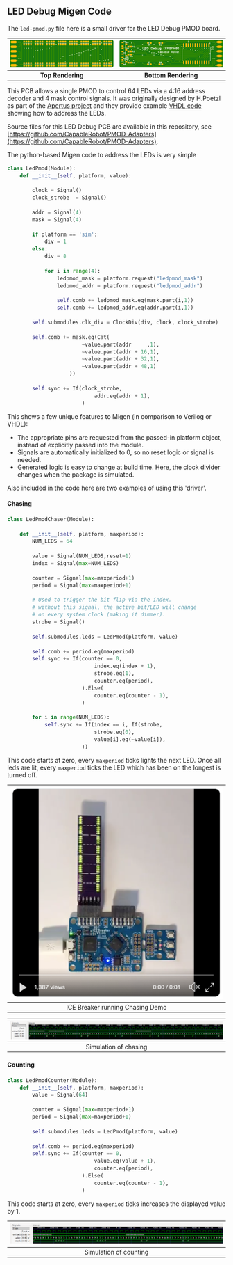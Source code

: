 ## LED Debug Migen Code

The `led-pmod.py` file here is a small driver for the LED Debug PMOD board.

| ![Top Render](../../images/CRBFH0_top.png?raw=true) | ![Bottom Render](../../images/CRBFH0_bottom.png?raw=true) |
| :-------------: | :-------------: |
| **Top Rendering**    | **Bottom Rendering** |

This PCB allows a single PMOD to control 64 LEDs via a 4:16 address decoder and 4 mask control signals.  It was originally designed by H.Poetzl as part of the [Apertus project](https://www.apertus.org/pmod-debug) and they provide example [VHDL code](https://github.com/apertus-open-source-cinema/alpha-software/blob/master/axi3_hdmi/pmod_debug.vhd) showing how to address the LEDs.

Source files for this LED Debug PCB are available in this repository, see [https://github.com/CapableRobot/PMOD-Adapters](https://github.com/CapableRobot/PMOD-Adapters).

The python-based Migen code to address the LEDs is very simple

```python
class LedPmod(Module):
    def __init__(self, platform, value):
        
        clock = Signal()
        clock_strobe  = Signal()

        addr = Signal(4)
        mask = Signal(4)

        if platform == 'sim':
            div = 1
        else:
            div = 8

            for i in range(4):
                ledpmod_mask = platform.request("ledpmod_mask")
                ledpmod_addr = platform.request("ledpmod_addr")

                self.comb += ledpmod_mask.eq(mask.part(i,1))
                self.comb += ledpmod_addr.eq(addr.part(i,1))

        self.submodules.clk_div = ClockDiv(div, clock, clock_strobe)

        self.comb += mask.eq(Cat(
                        ~value.part(addr     ,1),
                        ~value.part(addr + 16,1),
                        ~value.part(addr + 32,1),
                        ~value.part(addr + 48,1)
                    ))

        self.sync += If(clock_strobe,
                            addr.eq(addr + 1),
                        )
```

This shows a few unique features to Migen (in comparison to Verilog or VHDL):

- The appropriate pins are requested from the passed-in platform object, instead of explicitly passed into the module.
- Signals are automatically initialized to 0, so no reset logic or signal is needed.
- Generated logic is easy to change at build time.  Here, the clock divider changes when the package is simulated.

Also included in the code here are two examples of using this 'driver'.

#### Chasing

```python
class LedPmodChaser(Module):
    
    def __init__(self, platform, maxperiod):
        NUM_LEDS = 64

        value = Signal(NUM_LEDS,reset=1)
        index = Signal(max=NUM_LEDS)

        counter = Signal(max=maxperiod+1)
        period = Signal(max=maxperiod+1)

        # Used to trigger the bit flip via the index.
        # without this signal, the active bit/LED will change
        # on every system clock (making it dimmer).
        strobe = Signal()

        self.submodules.leds = LedPmod(platform, value)
        
        self.comb += period.eq(maxperiod)
        self.sync += If(counter == 0,
                            index.eq(index + 1),
                            strobe.eq(1),
                            counter.eq(period),
                        ).Else(
                            counter.eq(counter - 1),
                        )

        for i in range(NUM_LEDS): 
            self.sync += If(index == i, If(strobe,
                            strobe.eq(0),
                            value[i].eq(~value[i]),
                        ))
```

This code starts at zero, every `maxperiod` ticks lights the next LED.  Once all leds are lit, every `maxperiod` ticks the LED which has been on the longest is turned off.

| [![](led-chaser-thumb.png?raw=true)](https://twitter.com/osterwood/status/1080574349827026951) |
| :-------------: |
| ICE Breaker running Chasing Demo  |

| ![Simulation of chasing](led-chaser.png?raw=true) |
| :-------------: |
| Simulation of chasing |

#### Counting

```python
class LedPmodCounter(Module):
    def __init__(self, platform, maxperiod):
        value = Signal(64)

        counter = Signal(max=maxperiod+1)
        period = Signal(max=maxperiod+1)

        self.submodules.leds = LedPmod(platform, value)
        
        self.comb += period.eq(maxperiod)
        self.sync += If(counter == 0,
                            value.eq(value + 1),
                            counter.eq(period),
                        ).Else(
                            counter.eq(counter - 1),
                        )
```

This code starts at zero, every `maxperiod` ticks increases the displayed value by 1.

| ![Simulation of counting](led-counter.png?raw=true) |
| :-------------: |
| Simulation of counting |
